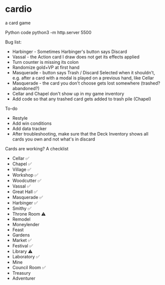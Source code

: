 # cardio
a card game

Python code
python3 -m http.server 5500


Bug list: 
* Harbinger - Sometimes Harbinger's button says Discard
* Vassal - the Action card I draw does not get its effects applied
* Turn counter is missing its colon
* Randomize gold+VP at first hand
* Masquerade - button says Trash / Discard Selected when it shouldn't, e.g. after a card with a modal is played on a previous hand, like Cellar
* Masquerade - the card you don't choose gets lost somewhere (trashed? abandoned?)
* Cellar and Chapel don't show up in my game inventory
* Add code so that any trashed card gets added to trash pile (Chapel)

To-do
* Restyle 
* Add win conditions
* Add data tracker
* After troubleshooting, make sure that the Deck Inventory shows all cards you own and not what's in discard

Cards are working? A checklist

* Cellar ✅
* Chapel ✅
* Village ✅
* Workshop ✅
* Woodcutter ✅
* Vassal ✅
* Great Hall ✅
* Masquerade ✅
* Harbinger ✅
* Smithy ✅
* Throne Room ⚠️
* Remodel
* Moneylender
* Feast
* Gardens
* Market ✅
* Festival ✅
* Library ⚠️
* Laboratory ✅
* Mine
* Council Room ✅
* Treasury
* Adventurer